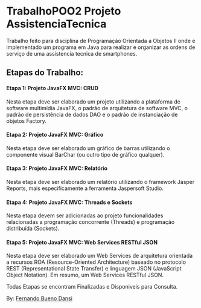 # TrabalhoPOO2 Projeto AssistenciaTecnica
Trabalho feito para disciplina de Programação Orientada a Objetos II onde e implementado um programa em Java para realizar e organizar as ordens de serviço de uma assistencia tecnica de smartphones.
## Etapas do Trabalho:

#### Etapa 1: Projeto JavaFX MVC: CRUD
Nesta etapa deve ser elaborado um projeto utilizando a plataforma de software multimídia JavaFX, o padrão de arquitetura de software MVC, o padrão de persistência de dados DAO e o padrão de instanciação de objetos Factory.

#### Etapa 2: Projeto JavaFX MVC: Gráfico
Nesta etapa deve ser elaborado um gráfico de barras utilizando o componente visual BarChar (ou outro tipo de gráfico qualquer).

#### Etapa 3: Projeto JavaFX MVC: Relatório
Nesta etapa deve ser elaborado um relatório utilizando o framework Jasper Reports, mais especificamente a ferramenta Jaspersoft Studio.

#### Etapa 4: Projeto JavaFX MVC: Threads e Sockets
Nesta etapa devem ser adicionadas ao projeto funcionalidades relacionadas a programação concorrente (Threads) e programação distribuída (Sockets).

#### Etapa 5: Projeto JavaFX MVC: Web Services RESTful JSON
Nesta etapa deve ser elaborado um Web Services de arquitetura orientada a recursos ROA (Resource-Oriented Architecture) baseado no protocolo REST (Representational State Transfer) e linguagem JSON (JavaScript Object Notation). Em resumo, um Web Services RESTful JSON.

Todas Etapas se encontram Finalizadas e Disponiveis para Consulta.

By: [Fernando Bueno Dansi](https://github.com/FBuenoD)






